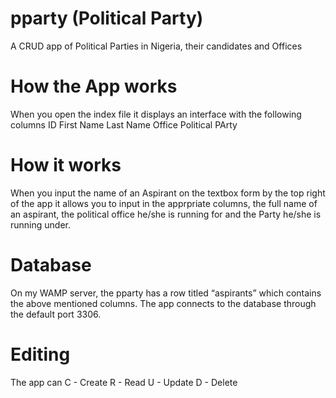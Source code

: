 # pparty (Political Party)
A CRUD app of Political Parties in Nigeria, their candidates and Offices

# How the App works
When you open the index file it displays an interface with the following columns
ID
First Name 
Last Name
Office
Political PArty

# How it works
When you input the name of an Aspirant on the textbox form by the top right of the app it allows you to input in the apprpriate columns, the full name of an aspirant, the political office he/she is running for and the Party he/she is running under.

# Database
On my WAMP server, the pparty has a row titled “aspirants” which contains the above mentioned columns. The app connects to the database through the default port 3306.

# Editing
The app can 
 C - Create
 R - Read
 U - Update
 D - Delete

 

